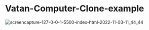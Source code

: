 # Vatan-Computer-Clone-example

![screencapture-127-0-0-1-5500-index-html-2022-11-03-11_44_44](https://user-images.githubusercontent.com/95828884/199679259-82d708b4-8393-451a-b0c7-f89432725006.png)
